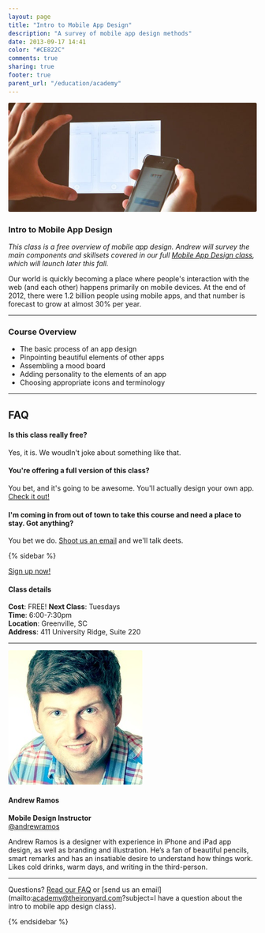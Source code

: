 ```yaml
---
layout: page
title: "Intro to Mobile App Design"
description: "A survey of mobile app design methods"
date: 2013-09-17 14:41
color: "#CE822C"
comments: true
sharing: true
footer: true
parent_url: "/education/academy"
---
```


<img src="/images/education/academy/mobile-app-design/mobile-app-picture.jpg" style="border-radius: 3px;">

### Intro to Mobile App Design

*This class is a free overview of mobile app design. Andrew will survey the main components and skillsets covered in our full [Mobile App Design class](/education/academy/mobile-app-design), which will launch later this fall.*

Our world is quickly becoming a place where people's interaction with the web (and each other) happens primarily on mobile devices. At the end of 2012, there were 1.2 billion people using mobile apps, and that number is forecast to grow at almost 30% per year.

---
<a id="schedule"></a>
### Course Overview

* The basic process of an app design
* Pinpointing beautiful elements of other apps
* Assembling a mood board
* Adding personality to the elements of an app
* Choosing appropriate icons and terminology

---

<a id="faq"></a>
## FAQ

#### Is this class really free? 

Yes, it is. We woudln't joke about something like that. 

#### You're offering a full version of this class? 

You bet, and it's going to be awesome. You'll actually design your own app. [Check it out!](/education/academy/mobile-app-design)

#### I'm coming in from out of town to take this course and need a place to stay. Got anything? 

You bet we do. <a href="mailto:academy@theironyard.com?subject=I want to take the intro to mobile app design class and need a place to stay"> Shoot us an email</a> and we'll talk deets. 

{% sidebar %}

<a href="https://tito.io/the-iron-yard/greenville-labs-build-a-website-september-2013" class="button"> Sign up now! </a>  

#### Class details  

**Cost**: FREE!
**Next Class**: Tuesdays  
**Time**: 6:00-7:30pm  
**Location**: Greenville, SC  
**Address**: 411 University Ridge, Suite 220  

---

<img src="/images/education/academy/mobile-app-design/andrew-ramos-instructor.jpg" style="border-radius: 3px;">

#### Andrew Ramos

**Mobile Design Instructor**   
[@andrewramos](http://twitter.com/andrewramos)

Andrew Ramos is a designer with experience in iPhone and iPad app design, as well as branding and illustration. He’s a fan of beautiful pencils, smart remarks and has an insatiable desire to understand how things work. Likes cold drinks, warm days, and writing in the third-person. 

---

Questions? [Read our FAQ](#faq) or [send us an email](mailto:academy@theironyard.com?subject=I have a question about the intro to mobile app design class).

{% endsidebar %}
